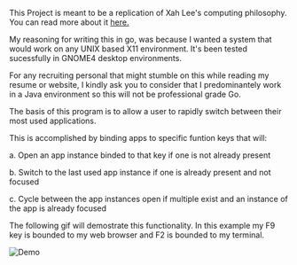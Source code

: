 This Project is meant to be a replication of Xah Lee's computing philosophy. You can read more about it [here.](http://xahlee.info/linux/why_tiling_window_manager_sucks.html)

My reasoning for writing this in go, was because I wanted a system that would work on any UNIX based X11 environment. 
It's been tested sucessfully in GNOME4 desktop environments.

For any recruiting personal that might stumble on this while reading my resume or website, I kindly ask you to consider that I predominantely work in a Java environment so this will not be professional grade Go.

The basis of this program is to allow a user to rapidly switch between their most used applications. 

This is accomplished by binding apps to specific funtion keys that will:

a. Open an app instance binded to that key if one is not already present 

b. Switch to the last used app instance if one is already present and not focused

c. Cycle between the app instances open if multiple exist and an instance of the app is already focused

The following gif will demostrate this functionality. In this example my F9 key is bounded to my web browser and F2 is bounded to my terminal.

![Demo](gif/xwm-showcase.gif)
